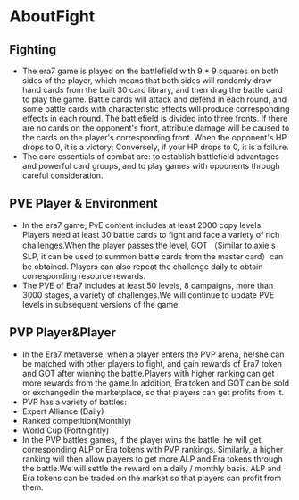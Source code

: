 # AboutFight

## Fighting

* The era7 game is played on the battlefield with 9 \* 9 squares on both sides of the player, which means that both sides will randomly draw hand cards from the built 30 card library, and then drag the battle card to play the game. Battle cards will attack and defend in each round, and some battle cards with characteristic effects will produce corresponding effects in each round. The battlefield is divided into three fronts. If there are no cards on the opponent's front, attribute damage will be caused to the cards on the player's corresponding front. When the opponent's HP drops to 0, it is a victory; Conversely, if your HP drops to 0, it is a failure.
* The core essentials of combat are: to establish battlefield advantages and powerful card groups, and to play games with opponents through careful consideration.

## PVE Player & Environment

* In the era7 game, PvE content includes at least 2000 copy levels. Players need at least 30 battle cards to fight and face a variety of rich challenges.When the player passes the level, GOT （Similar to axie's SLP, it can be used to summon battle cards from the master card）can be obtained. Players can also repeat the challenge daily to obtain corresponding resource rewards.&#x20;
* The PVE of Era7 includes at least 50 levels, 8 campaigns, more than 3000 stages, a variety of challenges.We will continue to update PVE levels in subsequent versions of the game.

## PVP Player\&Player

* In the Era7 metaverse, when a player enters the PVP arena, he/she can be matched with other players to fight, and gain rewards of Era7 token and GOT after winning the battle.Players with higher ranking can get more rewards from the game.In addition, Era token and GOT can be sold or exchangedin the marketplace, so that players can get profits from it.
* PVP has a variety of battles:
* Expert Alliance (Daily)
* Ranked competition(Monthly)
* World Cup (Fortnightly)
* In the PVP battles games, if the player wins the battle, he will get corresponding ALP or Era tokens with PVP rankings. Similarly, a higher ranking will then allow players to get more ALP and Era tokens through the battle.We will settle the reward on a daily / monthly basis. ALP and Era tokens can be traded on the market so that players can profit from them.
